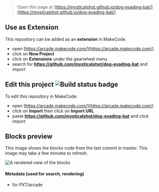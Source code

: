  


> Open this page at [https://mysticalshot.github.io/dog-evading-bat/](https://mysticalshot.github.io/dog-evading-bat/)

## Use as Extension

This repository can be added as an **extension** in MakeCode.

* open [https://arcade.makecode.com/](https://arcade.makecode.com/)
* click on **New Project**
* click on **Extensions** under the gearwheel menu
* search for **https://github.com/mysticalshot/dog-evading-bat** and import

## Edit this project ![Build status badge](https://github.com/mysticalshot/dog-evading-bat/workflows/MakeCode/badge.svg)

To edit this repository in MakeCode.

* open [https://arcade.makecode.com/](https://arcade.makecode.com/)
* click on **Import** then click on **Import URL**
* paste **https://github.com/mysticalshot/dog-evading-bat** and click import

## Blocks preview

This image shows the blocks code from the last commit in master.
This image may take a few minutes to refresh.

![A rendered view of the blocks](https://github.com/mysticalshot/dog-evading-bat/raw/master/.github/makecode/blocks.png)

#### Metadata (used for search, rendering)

* for PXT/arcade
<script src="https://makecode.com/gh-pages-embed.js"></script><script>makeCodeRender("{{ site.makecode.home_url }}", "{{ site.github.owner_name }}/{{ site.github.repository_name }}");</script>
